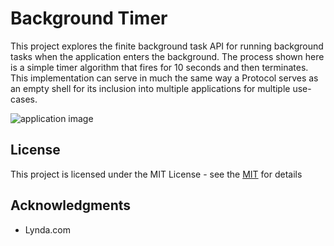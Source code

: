 # Background Timer

This project explores the finite background task API for running background tasks when the application enters the background. The process shown here is a simple timer algorithm that fires for 10 seconds and then terminates. This implementation can serve in much the same way a Protocol serves as an empty shell for its inclusion into multiple applications for multiple use-cases.

![application image](https://github.com/markfilter/Swift-Background-Timer/blob/master/IMB_9jVwBr.GIF)

## License

This project is licensed under the MIT License - see the [MIT](https://opensource.org/licenses/MIT) for details

## Acknowledgments

* Lynda.com
